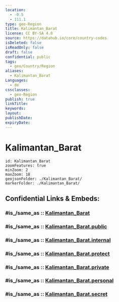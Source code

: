 ```yaml
---
location:
  - -0.5
  - 111.1
type: geo-Region
title: Kalimantan_Barat
license: CC BY-SA 4.0
source: https://datahub.io/core/country-codes
isDeleted: false
isReadOnly: false
draft: false
confidential: public
tags:
  - geo/Country/Region
aliases:
  - Kalimantan_Barat
Languages:
  - de
cssclasses:
  - geo-Region
publish: true
linkTitle:
keywords:
layout:
publishDate:
expiryDate:
---
```


# Kalimantan_Barat

```leaflet
id: Kalimantan_Barat
zoomFeatures: true 
minZoom: 2 
maxZoom: 18
geojsonFolder: ./Kalimantan_Barat/
markerFolder: ./Kalimantan_Barat/
```


## Confidential Links & Embeds: 

### #is_/same_as :: [Kalimantan_Barat](/_Standards/Earth/Continent/Asia/Asia~South~East/Malay_Archipelago/Indonesia/provinces~Indonesia/Kalimantan_Barat.md) 

### #is_/same_as :: [Kalimantan_Barat.public](/_public/Earth/Continent/Asia/Asia~South~East/Malay_Archipelago/Indonesia/provinces~Indonesia/Kalimantan_Barat.public.md) 

### #is_/same_as :: [Kalimantan_Barat.internal](/_internal/Earth/Continent/Asia/Asia~South~East/Malay_Archipelago/Indonesia/provinces~Indonesia/Kalimantan_Barat.internal.md) 

### #is_/same_as :: [Kalimantan_Barat.protect](/_protect/Earth/Continent/Asia/Asia~South~East/Malay_Archipelago/Indonesia/provinces~Indonesia/Kalimantan_Barat.protect.md) 

### #is_/same_as :: [Kalimantan_Barat.private](/_private/Earth/Continent/Asia/Asia~South~East/Malay_Archipelago/Indonesia/provinces~Indonesia/Kalimantan_Barat.private.md) 

### #is_/same_as :: [Kalimantan_Barat.personal](/_personal/Earth/Continent/Asia/Asia~South~East/Malay_Archipelago/Indonesia/provinces~Indonesia/Kalimantan_Barat.personal.md) 

### #is_/same_as :: [Kalimantan_Barat.secret](/_secret/Earth/Continent/Asia/Asia~South~East/Malay_Archipelago/Indonesia/provinces~Indonesia/Kalimantan_Barat.secret.md)

